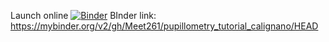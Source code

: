 Launch online [![Binder](https://mybinder.org/badge_logo.svg)](https://mybinder.org/v2/gh/Meet261/pupillometry_tutorial_calignano/HEAD)
BInder link: https://mybinder.org/v2/gh/Meet261/pupillometry_tutorial_calignano/HEAD
